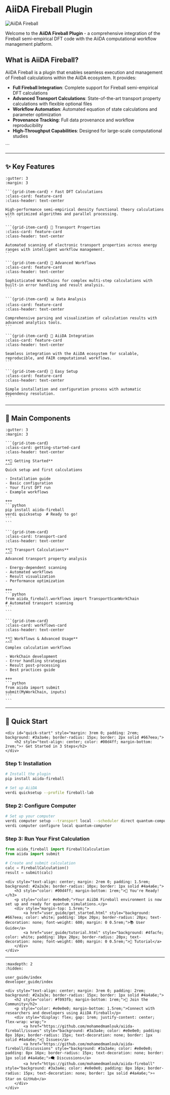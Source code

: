 # AiiDA Fireball Plugin

![AiiDA Fireball](_static/download.jpeg)

Welcome to the **AiiDA Fireball Plugin** - a comprehensive integration of the Fireball semi-empirical DFT code with the AiiDA computational workflow management platform.

## What is AiiDA Fireball?

AiiDA Fireball is a plugin that enables seamless execution and management of Fireball calculations within the AiiDA ecosystem. It provides:

- **Full Fireball Integration**: Complete support for Fireball semi-empirical DFT calculations
- **Advanced Transport Calculations**: State-of-the-art transport property calculations with flexible optional files
- **Workflow Automation**: Automated equation of state calculations and parameter optimization
- **Provenance Tracking**: Full data provenance and workflow reproducibility
- **High-Throughput Capabilities**: Designed for large-scale computational studies
</div>
```

---

## ✨ Key Features

````{grid} 1 2 3 3
:gutter: 3
:margin: 3

```{grid-item-card} ⚡ Fast DFT Calculations
:class-card: feature-card
:class-header: text-center

High-performance semi-empirical density functional theory calculations with optimized algorithms and parallel processing.
```

```{grid-item-card} 🌊 Transport Properties  
:class-card: feature-card
:class-header: text-center

Automated scanning of electronic transport properties across energy ranges with intelligent workflow management.
```

```{grid-item-card} 🔬 Advanced Workflows
:class-card: feature-card
:class-header: text-center

Sophisticated WorkChains for complex multi-step calculations with built-in error handling and result analysis.
```

```{grid-item-card} 📊 Data Analysis
:class-card: feature-card
:class-header: text-center

Comprehensive parsing and visualization of calculation results with advanced analytics tools.
```

```{grid-item-card} 🚀 AiiDA Integration
:class-card: feature-card
:class-header: text-center

Seamless integration with the AiiDA ecosystem for scalable, reproducible, and FAIR computational workflows.
```

```{grid-item-card} 🔧 Easy Setup
:class-card: feature-card
:class-header: text-center

Simple installation and configuration process with automatic dependency resolution.
```
````

---

## 🎯 Main Components

````{grid} 1 1 3 3
:gutter: 3
:margin: 3

```{grid-item-card} 
:class-card: getting-started-card
:class-header: text-center

**🚀 Getting Started**
^^^
Quick setup and first calculations

- Installation guide
- Basic configuration  
- Your first DFT run
- Example workflows

+++
```python
pip install aiida-fireball
verdi quicksetup  # Ready to go!
```
```

```{grid-item-card}
:class-card: transport-card  
:class-header: text-center

**🌊 Transport Calculations**
^^^
Advanced transport property analysis

- Energy-dependent scanning
- Automated workflows
- Result visualization
- Performance optimization

+++
```python
from aiida_fireball.workflows import TransportScanWorkChain
# Automated transport scanning
```
```

```{grid-item-card}
:class-card: workflows-card
:class-header: text-center

**🔧 Workflows & Advanced Usage**
^^^
Complex calculation workflows

- WorkChain development
- Error handling strategies
- Result post-processing
- Best practices guide

+++
```python
from aiida import submit
submit(MyWorkChain, inputs)
```
```
````

---

## 🚀 Quick Start

```{raw} html
<div id="quick-start" style="margin: 3rem 0; padding: 2rem; background: #3a3a4e; border-radius: 15px; border: 2px solid #667eea;">
    <h2 style="text-align: center; color: #00d4ff; margin-bottom: 2rem;">⚡ Get Started in 3 Steps</h2>
</div>
```

### Step 1: Installation

```bash
# Install the plugin
pip install aiida-fireball

# Set up AiiDA
verdi quicksetup --profile fireball-lab
```

### Step 2: Configure Computer

```bash
# Set up your computer
verdi computer setup --transport local --scheduler direct quantum-computer
verdi computer configure local quantum-computer
```

### Step 3: Run Your First Calculation

```python
from aiida_fireball import FireballCalculation
from aiida import submit

# Create and submit calculation
calc = FireballCalculation()
result = submit(calc)
```

```{raw} html
<div style="text-align: center; margin: 2rem 0; padding: 1.5rem; background: #2a2a3e; border-radius: 10px; border: 1px solid #4a4a6e;">
    <h3 style="color: #00d4ff; margin-bottom: 1rem;">🎉 You're Ready!</h3>
    <p style="color: #e0e0e0;">Your AiiDA Fireball environment is now set up and ready for quantum simulations.</p>
    <div style="margin-top: 1.5rem;">
        <a href="user_guide/get_started.html" style="background: #667eea; color: white; padding: 10px 20px; border-radius: 20px; text-decoration: none; font-weight: 600; margin: 0 0.5rem;">📚 User Guide</a>
        <a href="user_guide/tutorial.html" style="background: #4facfe; color: white; padding: 10px 20px; border-radius: 20px; text-decoration: none; font-weight: 600; margin: 0 0.5rem;">🎯 Tutorial</a>
    </div>
</div>
```

---

```{toctree}
:maxdepth: 2
:hidden:

user_guide/index
developer_guide/index
```

```{raw} html
<div style="text-align: center; margin: 3rem 0; padding: 2rem; background: #2a2a3e; border-radius: 15px; border: 1px solid #4a4a6e;">
    <h2 style="color: #f093fb; margin-bottom: 1rem;">🌟 Join the Community</h2>
    <p style="color: #e0e0e0; margin-bottom: 1.5rem;">Connect with researchers and developers using AiiDA Fireball</p>
    <div style="display: flex; gap: 1rem; justify-content: center; flex-wrap: wrap;">
        <a href="https://github.com/mohamedmamlouk/aiida-fireball/issues" style="background: #3a3a4e; color: #e0e0e0; padding: 8px 16px; border-radius: 15px; text-decoration: none; border: 1px solid #4a4a6e;">💬 Issues</a>
        <a href="https://github.com/mohamedmamlouk/aiida-fireball/discussions" style="background: #3a3a4e; color: #e0e0e0; padding: 8px 16px; border-radius: 15px; text-decoration: none; border: 1px solid #4a4a6e;">🗨️ Discussions</a>
        <a href="https://github.com/mohamedmamlouk/aiida-fireball" style="background: #3a3a4e; color: #e0e0e0; padding: 8px 16px; border-radius: 15px; text-decoration: none; border: 1px solid #4a4a6e;">⭐ Star on GitHub</a>
    </div>
</div>
```
